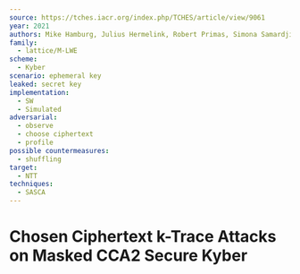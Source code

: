 ```yaml
---
source: https://tches.iacr.org/index.php/TCHES/article/view/9061
year: 2021
authors: Mike Hamburg, Julius Hermelink, Robert Primas, Simona Samardjiska, Thomas Schamberger, Silvan Streit, Emanuele Strieder, Christine van Vredendaal
family:
  - lattice/M-LWE
scheme:
  - Kyber
scenario: ephemeral key
leaked: secret key
implementation:
  - SW
  - Simulated
adversarial:
  - observe
  - choose ciphertext
  - profile
possible countermeasures:
  - shuffling
target:
  - NTT
techniques:
  - SASCA
---
```

# Chosen Ciphertext k-Trace Attacks on Masked CCA2 Secure Kyber